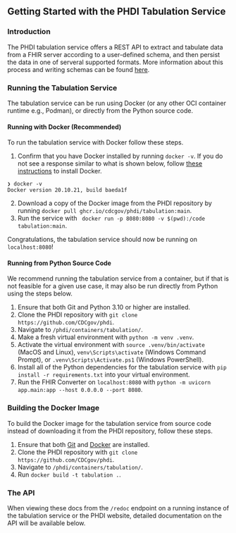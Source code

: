 ## Getting Started with the PHDI Tabulation Service

### Introduction
The PHDI tabulation service offers a REST API to extract and tabulate data from a FHIR server according to a user-defined schema, and then persist the data in one of serveral supported formats. More information about this process and writing schemas can be found [here](https://github.com/CDCgov/phdi/blob/main/tutorials/tabulation-tutorial.md).

### Running the Tabulation Service

The tabulation service can be run using Docker (or any other OCI container runtime e.g., Podman), or directly from the Python source code.

#### Running with Docker (Recommended)

To run the tabulation service with Docker follow these steps.
1. Confirm that you have Docker installed by running `docker -v`. If you do not see a response similar to what is shown below, follow [these instructions](https://docs.docker.com/get-docker/) to install Docker.
```
❯ docker -v
Docker version 20.10.21, build baeda1f
``` 
2. Download a copy of the Docker image from the PHDI repository by running `docker pull ghcr.io/cdcgov/phdi/tabulation:main`.
3. Run the service with ` docker run -p 8080:8080 -v $(pwd):/code tabulation:main`.

Congratulations, the tabulation service should now be running on `localhost:8080`!

#### Running from Python Source Code

We recommend running the tabulation service from a container, but if that is not feasible for a given use case, it may also be run directly from Python using the steps below.

1. Ensure that both Git and Python 3.10 or higher are installed.
2. Clone the PHDI repository with `git clone https://github.com/CDCgov/phdi`.
3. Navigate to `/phdi/containers/tabulation/`.
4. Make a fresh virtual environment with `python -m venv .venv`.
5. Activate the virtual environment with `source .venv/bin/activate` (MacOS and Linux), `venv\Scripts\activate` (Windows Command Prompt), or `.venv\Scripts\Activate.ps1` (Windows PowerShell).
5. Install all of the Python dependencies for the tabulation service with `pip install -r requirements.txt` into your virtual environment.
6. Run the FHIR Converter on `localhost:8080` with `python -m uvicorn app.main:app --host 0.0.0.0 --port 8080`. 

### Building the Docker Image

To build the Docker image for the tabulation service from source code instead of downloading it from the PHDI repository, follow these steps.
1. Ensure that both [Git](https://git-scm.com/book/en/v2/Getting-Started-Installing-Git) and [Docker](https://docs.docker.com/get-docker/) are installed.
2. Clone the PHDI repository with `git clone https://github.com/CDCgov/phdi`.
3. Navigate to `/phdi/containers/tabulation/`.
4. Run `docker build -t tabulation .`.

### The API 

When viewing these docs from the `/redoc` endpoint on a running instance of the tabulation service or the PHDI website, detailed documentation on the API will be available below. 
